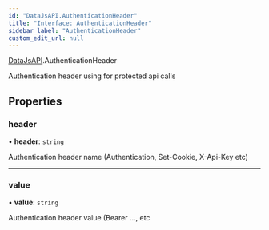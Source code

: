 ```yaml
---
id: "DataJsAPI.AuthenticationHeader"
title: "Interface: AuthenticationHeader"
sidebar_label: "AuthenticationHeader"
custom_edit_url: null
---
```


[DataJsAPI](../namespaces/DataJsAPI.md).AuthenticationHeader

Authentication header using for protected api calls

## Properties

### header

• **header**: `string`

Authentication header name (Authentication, Set-Cookie, X-Api-Key etc)

___

### value

• **value**: `string`

Authentication header value (Bearer ..., etc
